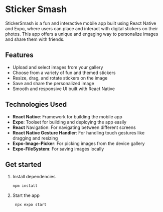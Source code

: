 # Sticker Smash  

StickerSmash is a fun and interactive mobile app built using React Native and Expo, where users can place and interact with digital stickers on their photos. This app offers a unique and engaging way to personalize images and share them with friends.  

## Features
- Upload and select images from your gallery  
- Choose from a variety of fun and themed stickers  
- Resize, drag, and rotate stickers on the image  
- Save and share the personalized image  
- Smooth and responsive UI built with React Native
## Technologies Used
- **React Native**: Framework for building the mobile app
- **Expo**: Toolset for building and deploying the app easily
- **React** Navigation: For navigating between different screens
- **React Native Gesture Handler**: For handling touch gestures like dragging and resizing
- **Expo-Image-Picker**: For picking images from the device gallery
- **Expo-FileSystem**: For saving images locally  

## Get started

1. Install dependencies

   ```bash
   npm install
   ```

2. Start the app

   ```bash
    npx expo start
   ```
